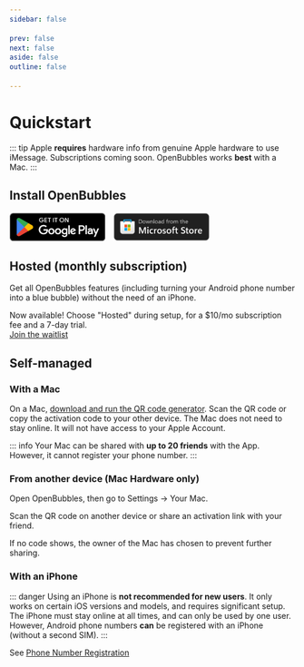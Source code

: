 ```yaml
---
sidebar: false

prev: false
next: false
aside: false
outline: false

---
```


<script setup>
    import { ref, onMounted } from 'vue'

    const subscriptionAvailable = ref(false)
    onMounted(async () => {
        const res = await fetch('https://hw.openbubbles.app/status');
        subscriptionAvailable.value = (await res.json()).available
    })
</script>

<style>
    .getbtn {
        height: 50px;
        display: inline;
        padding-right: 10px;
    }
</style>

# Quickstart

::: tip
Apple **requires** hardware info from genuine Apple hardware to use iMessage. Subscriptions coming soon. OpenBubbles works **best** with a Mac.
:::

## Install OpenBubbles
<a href="https://play.google.com/store/apps/details?id=com.openbubbles.messaging"><img src="/google_play_badge.png" class="getbtn" /></a>
<a href="https://apps.microsoft.com/store/detail/9PJMSNSQD0FV"><img src="/get-ms.svg" class="getbtn" /></a>

## Hosted (monthly subscription)

Get all OpenBubbles features (including turning your Android phone number into a blue bubble) without the need of an iPhone.

<div v-if="subscriptionAvailable">
Now available! Choose "Hosted" during setup, for a $10/mo subscription fee and a 7-day trial.
</div>
<div v-else>
<a href="https://docs.google.com/forms/d/e/1FAIpQLSf0psSFctObU_2Ib44H4WZlXhwpy-nLWy-jteYExWgKZ_mnhg/viewform?usp=header">Join the waitlist</a>
</div>

## Self-managed

### With a Mac

On a Mac, [download and run the QR code generator](https://github.com/OpenBubbles/Mac-Hardware-Info/releases/latest/download/Mac.Hardware.Info.zip). Scan the QR code or copy the activation code to your other device. The Mac does not need to stay online. It will not have access to your Apple Account.

::: info
Your Mac can be shared with **up to 20 friends** with the App. However, it cannot register your phone number.
:::

### From another device (Mac Hardware only)
Open OpenBubbles, then go to Settings -> Your Mac.

Scan the QR code on another device or share an activation link with your friend.

If no code shows, the owner of the Mac has chosen to prevent further sharing.

### With an iPhone <Badge type="danger" text="caution" />
::: danger
Using an iPhone is **not recommended for new users**. It only works on certain iOS versions and models, and requires significant setup. The iPhone must stay online at all times, and can only be used by one user. However, Android phone numbers **can** be registered with an iPhone (without a second SIM).
:::

See [Phone Number Registration](/docs/pnr)



